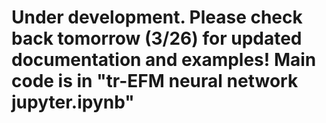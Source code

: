 # Under development. Please check back tomorrow (3/26) for updated documentation and examples!  Main code is in "tr-EFM neural network jupyter.ipynb"
